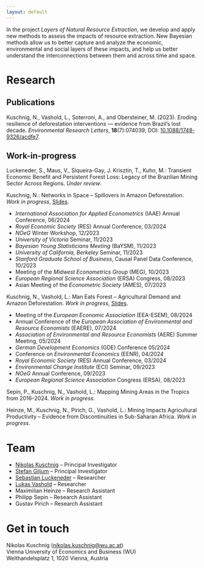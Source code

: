 ```yaml
---
layout: default
---
```


In the project *Layers of Natural Resource Extraction*, we develop and apply new methods to assess the impacts of resource extraction. New Bayesian methods allow us to better capture and analyze the economic, environmental and social layers of these impacts, and help us better understand the interconnections between them and across time and space.

# Research 

## Publications

Kuschnig, N., Vashold, L., Soterroni, A., and Obersteiner, M. (2023). Eroding resilience of deforestation interventions — evidence from Brazil’s lost decade. *Environmental Research Letters*, <b>18</b>(7):074039, DOI: [10.1088/1748-9326/acdfe7](https://doi.org/10.1088/1748-9326/acdfe7).

## Work-in-progress

Luckeneder, S., Maus, V., Siqueira-Gay, J. Krisztin, T., Kuhn, M.: Transient Economic Benefit and Persistent Forest Loss: Legacy of the Brazilian Mining Sector Across Regions. *Under review*.

Kuschnig, N.: Networks in Space – Spillovers in Amazon Deforestation. *Work in progress*, [Slides](https://kuschnig.eu/files/pres_networks-in-space_iaae-2024-06.pdf).

- *International Association for Applied Econometrics* (IAAE) Annual Conference, 06/2024
- *Royal Economic Society* (RES) Annual Conference, 03/2024
- *NOeG* Winter Workshop, 12/2023
- *University of Victoria* Seminar, 11/2023
- *Bayesian Young Statisticians Meeting* (BaYSM), 11/2023
- *University of California, Berkeley* Seminar, 11/2023
- *Stanford Graduate School of Business*, Causal Panel Data Conference, 10/2023
- Meeting of the *Midwest Econometrics Group* (MEG), 10/2023
- *European Regional Science Association* (ERSA) Congress, 08/2023
- Asian Meeting of the *Econometric Society* (AMES), 07/2023

Kuschnig, N., Vashold, L.: Man Eats Forest – Agricultural Demand and Amazon Deforestation. *Work in progress*, [Slides](https://kuschnig.eu/files/pres_deforestation-cattle_eaere-2024-07.pdf).

- Meeting of the *European Economic Association* (EEA-ESEM), 08/2024
- Annual Conference of the *European Association of Environmental and Resource Economists* (EAERE), 07/2024
- *Association of Environmental and Resource Economists* (AERE) Summer Meeting, 05/2024
- *German Development Economics* (GDE) Conference 05/2024
- Conference on *Environmental Economics* (EENR), 04/2024
- *Royal Economic Society* (RES) Annual Conference, 03/2024
- *Environmental Change Institute* (ECI) Seminar, 09/2023
- *NOeG* Annual Conference, 09/2023
- *European Regional Science Association* Congress (ERSA), 08/2023

Sepin, P., Kuschnig, N., Vashold, L.: Mapping Mining Areas in the Tropics from 2016–2024. *Work in progress*.

Heinze, M., Kuschnig, N., Pirich, G., Vashold, L.: Mining Impacts Agricultural Productivity – Evidence from Discontinuities in Sub-Saharan Africa. *Work in progress*.

# Team

- [Nikolas Kuschnig](https://kuschnig.eu) – Principal Investigator
- [Stefan Giljum](https://www.wu.ac.at/ecolecon/institute/team/sgiljum/) – Principal Investigator
- [Sebastian Luckeneder](https://www.wu.ac.at/ecolecon/institute/team/luckeneder-sebastian-ba-bsc/) – Researcher
- [Lukas Vashold](https://www.wu.ac.at/en/economics/people/vashold-l/) – Researcher
- Maximilian Heinze – Research Assistant
- Philipp Sepin – Research Assistant
- Gustav Pirich – Research Assistant

# Get in touch

Nikolas Kuschnig (<nikolas.kuschnig@wu.ac.at>) <br>
Vienna University of Economics and Business (WU) <br>
Welthandelsplatz 1, 1020 Vienna, Austria
